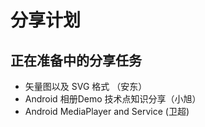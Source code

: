 # 分享计划

## 正在准备中的分享任务

* 矢量图以及 SVG 格式 （安东）
* Android 相册Demo 技术点知识分享（小旭）
* Android MediaPlayer and Service (卫超)

